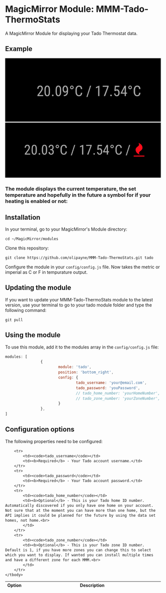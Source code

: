 # MagicMirror Module: MMM-Tado-ThermoStats
A MagicMirror Module for displaying your Tado Thermostat data.

## Example

![](example.png) ![](example2.png)

### The module displays the current temperature, the set temperature and hopefully in the future a symbol for if your heating is enabled or not:

## Installation

In your terminal, go to your MagicMirror's Module directory:
````
cd ~/MagicMirror/modules
````

Clone this repository:
````
git clone https://github.com/olipayne/MMM-Tado-ThermoStats.git tado
````

Configure the module in your `config/config.js` file. Now takes the metric or imperial as C or F in tempurature output.

## Updating the module

If you want to update your MMM-Tado-ThermoStats module to the latest version, use your terminal to go to your tado module folder and type the following command:

````
git pull
```` 

## Using the module

To use this module, add it to the modules array in the `config/config.js` file:
````javascript
modules: [
                {
                        module: 'tado',
                        position: 'bottom_right',
                        config: {
                                tado_username: 'your@email.com',
                                tado_password: 'youPassword',
                                // tado_home_number: 'yourHomeNumber', // Only needed if you have more than one home on your account
                                // tado_zone_number: 'yourZoneNumber', // Only needed if you have more than one zone on your account
                        }
                },
]
````

## Configuration options

The following properties need to be configured:


<table width="100%">
    <!-- why, markdown... -->
    <thead>
        <tr>
            <th>Option</th>
            <th width="100%">Description</th>
        </tr>
    <thead>
    <tbody>

        <tr>
            <td><code>tado_username</code></td>
            <td><b>Required</b> - Your Tado account username.</td>
        </tr>
        <tr>
            <td><code>tado_password</code></td>
            <td><b>Required</b> - Your Tado account password.</td>
        </tr>
        <tr>
            <td><code>tado_home_number</code></td>
            <td><b>Optional</b> - This is your Tado home ID number. Automatically discovered if you only have one home on your account. Not sure that at the moment you can have more than one home, but the API implies it could be planned for the future by using the data set homes, not home.<br>
            </td>
        </tr>
        <tr>
            <td><code>tado_zone_number</code></td>
            <td><b>Optional</b> - This is your Tado zone ID number. Default is 1, if you have more zones you can change this to select which you want to display. If wanted you can install multiple times and have a different zone for each MMM.<br>
            </td>
        </tr>
    </tbody>
</table>
